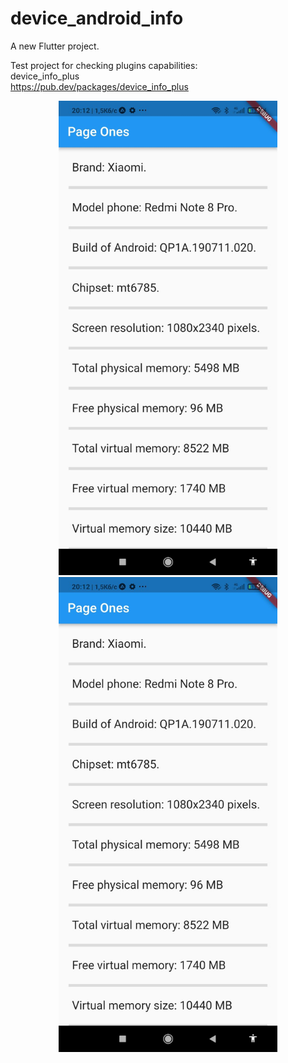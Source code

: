 # device_android_info

A new Flutter project.

Test project for checking plugins capabilities:<br>
  device_info_plus<br>
  https://pub.dev/packages/device_info_plus <br>



 <p align="center">
  <img src="srs_readme/viber_2022-11-14_20-12-39-218.png" width="350" title="Скріншот сплеш екрана">
  <img src="srs_readme/viber_2022-11-14_20-12-39-218.png" width="350" alt="accessibility text">
</p>

 
